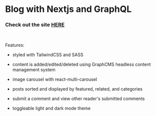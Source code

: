 # Blog with Nextjs and GraphQL

### Check out the site **[HERE](https://kyles-tech-blog.vercel.app)** 

<br>

Features:

* styled with TailwindCSS and SASS

* content is added/edited/deleted using GraphCMS headless content management system

* image carousel with react-multi-carousel

* posts sorted and displayed by featured, related, and categories

* submit a comment and view other reader's submitted comments

* toggleable light and dark mode theme